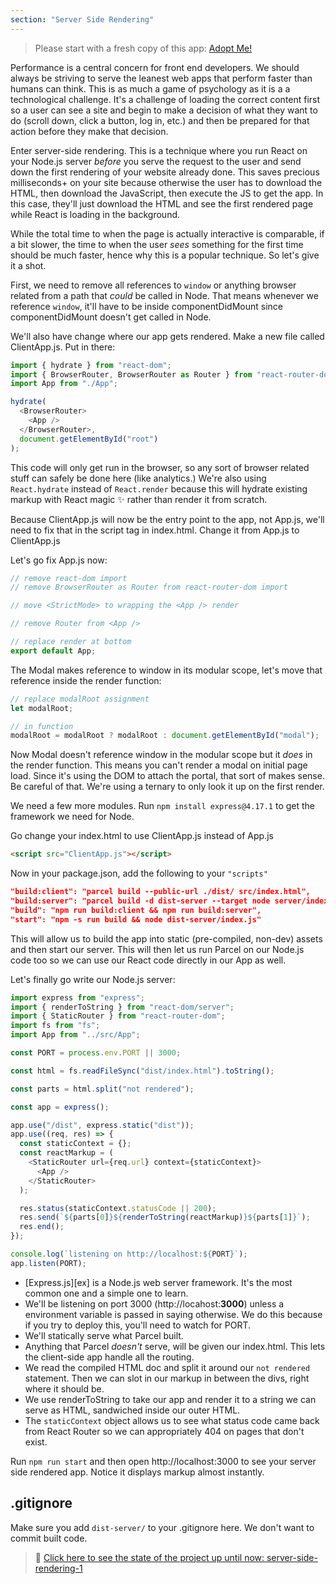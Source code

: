 ```yaml
---
section: "Server Side Rendering"
---
```


> Please start with a fresh copy of this app: [Adopt Me!][app]

Performance is a central concern for front end developers. We should always be striving to serve the leanest web apps that perform faster than humans can think. This is as much a game of psychology as it is a a technological challenge. It's a challenge of loading the correct content first so a user can see a site and begin to make a decision of what they want to do (scroll down, click a button, log in, etc.) and then be prepared for that action before they make that decision.

Enter server-side rendering. This is a technique where you run React on your Node.js server _before_ you serve the request to the user and send down the first rendering of your website already done. This saves precious milliseconds+ on your site because otherwise the user has to download the HTML, then download the JavaScript, then execute the JS to get the app. In this case, they'll just download the HTML and see the first rendered page while React is loading in the background.

While the total time to when the page is actually interactive is comparable, if a bit slower, the time to when the user _sees_ something for the first time should be much faster, hence why this is a popular technique. So let's give it a shot.

First, we need to remove all references to `window` or anything browser related from a path that _could_ be called in Node. That means whenever we reference `window`, it'll have to be inside componentDidMount since componentDidMount doesn't get called in Node.

We'll also have change where our app gets rendered. Make a new file called ClientApp.js. Put in there:

```javascript
import { hydrate } from "react-dom";
import { BrowserRouter, BrowserRouter as Router } from "react-router-dom";
import App from "./App";

hydrate(
  <BrowserRouter>
    <App />
  </BrowserRouter>,
  document.getElementById("root")
);
```

This code will only get run in the browser, so any sort of browser related stuff can safely be done here (like analytics.) We're also using `React.hydrate` instead of `React.render` because this will hydrate existing markup with React magic ✨ rather than render it from scratch.

Because ClientApp.js will now be the entry point to the app, not App.js, we'll need to fix that in the script tag in index.html. Change it from App.js to ClientApp.js

Let's go fix App.js now:

```javascript
// remove react-dom import
// remove BrowserRouter as Router from react-router-dom import

// move <StrictMode> to wrapping the <App /> render

// remove Router from <App />

// replace render at bottom
export default App;
```

The Modal makes reference to window in its modular scope, let's move that reference inside the render function:

```javascript
// replace modalRoot assignment
let modalRoot;

// in function
modalRoot = modalRoot ? modalRoot : document.getElementById("modal");
```

Now Modal doesn't reference window in the modular scope but it _does_ in the render function. This means you can't render a modal on initial page load. Since it's using the DOM to attach the portal, that sort of makes sense. Be careful of that. We're using a ternary to only look it up on the first render.

We need a few more modules. Run `npm install express@4.17.1` to get the framework we need for Node.

Go change your index.html to use ClientApp.js instead of App.js

```html
<script src="ClientApp.js"></script>
```

Now in your package.json, add the following to your `"scripts"`

```json
"build:client": "parcel build --public-url ./dist/ src/index.html",
"build:server": "parcel build -d dist-server --target node server/index.js",
"build": "npm run build:client && npm run build:server",
"start": "npm -s run build && node dist-server/index.js"
```

This will allow us to build the app into static (pre-compiled, non-dev) assets and then start our server. This will then let us run Parcel on our Node.js code too so we can use our React code directly in our App as well.

Let's finally go write our Node.js server:

```javascript
import express from "express";
import { renderToString } from "react-dom/server";
import { StaticRouter } from "react-router-dom";
import fs from "fs";
import App from "../src/App";

const PORT = process.env.PORT || 3000;

const html = fs.readFileSync("dist/index.html").toString();

const parts = html.split("not rendered");

const app = express();

app.use("/dist", express.static("dist"));
app.use((req, res) => {
  const staticContext = {};
  const reactMarkup = (
    <StaticRouter url={req.url} context={staticContext}>
      <App />
    </StaticRouter>
  );

  res.status(staticContext.statusCode || 200);
  res.send(`${parts[0]}${renderToString(reactMarkup)}${parts[1]}`);
  res.end();
});

console.log(`listening on http://localhost:${PORT}`);
app.listen(PORT);
```

- [Express.js][ex] is a Node.js web server framework. It's the most common one and a simple one to learn.
- We'll be listening on port 3000 (http://locahost:**3000**) unless a environment variable is passed in saying otherwise. We do this because if you try to deploy this, you'll need to watch for PORT.
- We'll statically serve what Parcel built.
- Anything that Parcel _doesn't_ serve, will be given our index.html. This lets the client-side app handle all the routing.
- We read the compiled HTML doc and split it around our `not rendered` statement. Then we can slot in our markup in between the divs, right where it should be.
- We use renderToString to take our app and render it to a string we can serve as HTML, sandwiched inside our outer HTML.
- The `staticContext` object allows us to see what status code came back from React Router so we can appropriately 404 on pages that don't exist.

Run `npm run start` and then open http://localhost:3000 to see your server side rendered app. Notice it displays markup almost instantly.

## .gitignore

Make sure you add `dist-server/` to your .gitignore here. We don't want to commit built code.

> 🏁 [Click here to see the state of the project up until now: server-side-rendering-1][step]

[step]: https://github.com/btholt/citr-v7-project/tree/master/server-side-rendering-1
[app]: https://github.com/btholt/citr-v7-project/tree/master/12-portals-and-refs
